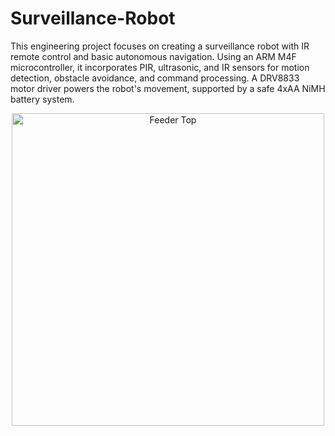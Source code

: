 # Surveillance-Robot
This engineering project focuses on creating a surveillance robot with IR remote control and basic autonomous navigation. Using an ARM M4F microcontroller, it incorporates PIR, ultrasonic, and IR sensors for motion detection, obstacle avoidance, and command processing. A DRV8833 motor driver powers the robot's movement, supported by a safe 4xAA NiMH battery system.

<p align="center">
  <img src="Robot Front.jpeg" alt="Feeder Top" style="width: 500px;">
</p>
